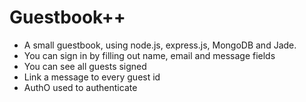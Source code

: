 # Guestbook++
* A small guestbook, using node.js, express.js, MongoDB and Jade.
* You can sign in by filling out name, email and message fields
* You can see all guests signed
* Link a message to every guest id
* AuthO used to authenticate

